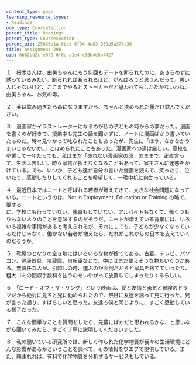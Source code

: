 ```yaml
---
content_type: page
learning_resource_types:
- Readings
ocw_type: CourseSection
parent_title: Readings
parent_type: CourseSection
parent_uid: 25866a1a-6bc9-6f94-4e83-050a5a373c36
title: Assignment 29B
uid: 6b02bd2c-e0f9-6f0e-a1e4-c36b4e8b4427
---
```


１　桜木さんは、由美ちゃんにもう何回もデートを断られたのに、あきらめずに誘っているみたい。断られれば断られるほど、がんばろうと思うんだって。悪い人じゃないけど、ここまでやるとストーカーだと思われてもしかたがないわね。由美ちゃん、お気の毒。

２　薬は飲み過ぎたら毒になりますから、ちゃんと決められた量だけ飲んでください。

３　漫画家かイラストレーターになるのが私の子どもの時からの夢だった。漫画を書くのが好きで、授業中も先生の話を聞かずに、ノートに漫画ばかり書いていたものだ。時々見つかって叱られたこともあったが、先生に「ほう、なかなかうまいじゃないか。」とほめられたこともあった。漫画家への道は厳しい。高校を卒業して十年たっても、私はまだ「売れない漫画家の卵」のままで、正直言って、生活は苦しい。時々家賃が払えなくなることもあって、家主さんに迷惑をかけている。でも、いつか、子ども達が自分の書いた漫画を読んで、笑ったり、泣いたり、感動したりしてくれることを希望して、一晩中机に向かっている。

４　最近日本ではニートと呼ばれる若者が増えてきて、大きな社会問題になっている。ニートというのは、Not in Employment, Education or Training の略で、要する  
に、学校にも行っていない、就職もしていない、アルバイトもなくて、働くつもりもない人々のことを意味するのだそうだ。ニートが増えている背景には、いろいろ複雑な事情があると考えられるが、それにしても、子どもが少なくなっているだけじゃなく、働かない若者が増えたら、だれがこれからの日本を支えていくのだろうか。

５　靴屋のとなりの空き地にはいろいろな物が捨ててある。古着、テレビ、パソコン、健康器具、冷蔵庫、自転車などで、中にはまだ使えそうな物もいくつかある。無責任な人が、引越しの時、運ぶのが面倒だからと家具を捨てていったり、粗大ゴミの回収手数料を払うのをいやがって放置してしまったりするらしい。

６　「ロード・オブ・ザ・リング」という映画は、愛と友情と勇気と冒険のドラマだから絶対に見ろと兄に勧められたので、祭日に友達を誘って見に行った。兄が言った通り、すばらしいと思った。友達も僕と同じように、すごく感動している様子だった。

７　こんな簡単なことを質問をしたら、先輩にばかだと思われるかな、と思いながら聞いてみたら、すごく丁寧に説明してくださいました。

８　私の働いている研究所では、新しく作られた化学物質が我々の生活環境にどんな影響があるかということを調べて、その情報をウエブで提供している。また、頼まれれば、有料で化学物質を分析するサービスもしている。